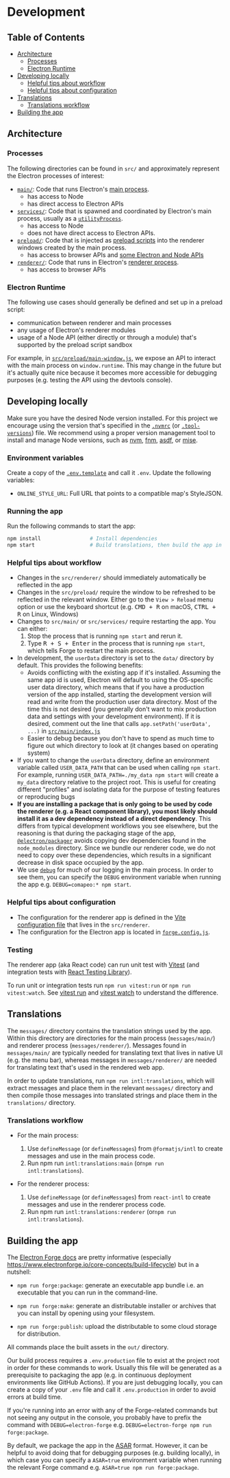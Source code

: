 # Development

## Table of Contents

- [Architecture](#architecture)
  - [Processes](#processes)
  - [Electron Runtime](#electron-runtime)
- [Developing locally](#developing-locally)
  - [Helpful tips about workflow](#helpful-tips-about-workflow)
  - [Helpful tips about configuration](#helpful-tips-about-configuration)
- [Translations](#translations)
  - [Translations workflow](#translations-workflow)
- [Building the app](#building-the-app)

## Architecture

### Processes

The following directories can be found in `src/` and approximately represent the Electron processes of interest:

- [`main/`](../src/main/): Code that runs Electron's [main process](https://www.electronjs.org/docs/latest/tutorial/process-model#the-main-process).
  - has access to Node
  - has direct access to Electron APIs
- [`services/`](../src/services): Code that is spawned and coordinated by Electron's main process, usually as a [`utilityProcess`](https://www.electronjs.org/docs/latest/api/utility-process).
  - has access to Node
  - does not have direct access to Electron APIs.
- [`preload/`](../src/preload/): Code that is injected as [preload scripts](https://www.electronjs.org/docs/latest/tutorial/process-model#preload-scripts) into the renderer windows created by the main process.
  - has access to browser APIs and [some Electron and Node APIs](https://www.electronjs.org/docs/latest/tutorial/sandbox#preload-scripts)
- [`renderer/`](../src/renderer/): Code that runs in Electron's [renderer process](https://www.electronjs.org/docs/latest/tutorial/process-model#the-renderer-process).
  - has access to browser APIs

### Electron Runtime

The following use cases should generally be defined and set up in a preload script:

- communication between renderer and main processes
- any usage of Electron's renderer modules
- usage of a Node API (either directly or through a module) that's supported by the preload script sandbox

For example, in [`src/preload/main-window.js`](../src/preload/main-window.js), we expose an API to interact with the main process on `window.runtime`. This may change in the future but it's actually quite nice because it becomes more accessible for debugging purposes (e.g. testing the API using the devtools console).

## Developing locally

Make sure you have the desired Node version installed. For this project we encourage using the version that's specified in the [`.nvmrc`](../.nvmrc) (or [`.tool-versions`](../.tool-versions)) file. We recommend using a proper version management tool to install and manage Node versions, such as [nvm](https://github.com/nvm-sh/nvm), [fnm](https://github.com/Schniz/fnm), [asdf](https://asdf-vm.com/), or [mise](https://mise.jdx.dev/).

### Environment variables

Create a copy of the [`.env.template`](../.env.template) and call it `.env`. Update the following variables:

- `ONLINE_STYLE_URL`: Full URL that points to a compatible map's StyleJSON.

### Running the app

Run the following commands to start the app:

```sh
npm install                # Install dependencies
npm start                  # Build translations, then build the app in development mode and start the development server
```

### Helpful tips about workflow

- Changes in the `src/renderer/` should immediately automatically be reflected in the app
- Changes in the `src/preload/` require the window to be refreshed to be reflected in the relevant window. Either go to the `View > Reload` menu option or use the keyboard shortcut (e.g. <kbd>CMD + R</kbd> on macOS, <kbd>CTRL + R</kbd> on Linux, Windows)
- Changes to `src/main/` or `src/services/` require restarting the app. You can either:
  1. Stop the process that is running `npm start` and rerun it.
  2. Type <kbd>R + S + Enter</kbd> in the process that is running `npm start`, which tells Forge to restart the main process.
- In development, the `userData` directory is set to the `data/` directory by default. This provides the following benefits:
  - Avoids conflicting with the existing app if it's installed. Assuming the same app id is used, Electron will default to using the OS-specific user data directory, which means that if you have a production version of the app installed, starting the development version will read and write from the production user data directory. Most of the time this is not desired (you generally don't want to mix production data and settings with your development environment). If it is desired, comment out the line that calls `app.setPath('userData', ...)` in [`src/main/index.js`](../src/main/index.js)
  - Easier to debug because you don't have to spend as much time to figure out which directory to look at (it changes based on operating system)
- If you want to change the `userData` directory, define an environment variable called `USER_DATA_PATH` that can be used when calling `npm start`. For example, running `USER_DATA_PATH=./my_data npm start` will create a `my_data` directory relative to the project root. This is useful for creating different "profiles" and isolating data for the purpose of testing features or reproducing bugs
- **If you are installing a package that is only going to be used by code the renderer (e.g. a React component library), you most likely should install it as a dev dependency instead of a direct dependency**. This differs from typical development workflows you see elsewhere, but the reasoning is that during the packaging stage of the app, [`@electron/packager`](https://github.com/electron/packager) avoids copying dev dependencies found in the `node_modules` directory. Since we bundle our renderer code, we do not need to copy over these dependencies, which results in a significant decrease in disk space occupied by the app.
- We use [`debug`](https://github.com/debug-js/debug) for much of our logging in the main process. In order to see them, you can specify the `DEBUG` environment variable when running the app e.g. `DEBUG=comapeo:* npm start`.

### Helpful tips about configuration

- The configuration for the renderer app is defined in the [Vite configuration file](../src/renderer/vite.config.js) that lives in the `src/renderer`.
- The configuration for the Electron app is located in [`forge.config.js`](/forge.config.js).

### Testing

The renderer app (aka React code) can run unit test with [Vitest](https://vitest.dev/) (and integration tests with [React Testing Library](https://testing-library.com/docs/react-testing-library/intro/)).

To run unit or integration tests run `npm run vitest:run` or `npm run vitest:watch`. See [vitest run](https://vitest.dev/guide/cli.html#vitest-run) and [vitest watch](https://vitest.dev/guide/cli.html#vitest-watch) to understand the difference.

## Translations

The `messages/` directory contains the translation strings used by the app. Within this directory are directories for the main process (`messages/main/`) and renderer process (`messages/renderer/`). Messages found in `messages/main/` are typically needed for translating text that lives in native UI (e.g. the menu bar), whereas messages in `messages/renderer/` are needed for translating text that's used in the rendered web app.

In order to update translations, run `npm run intl:translations`, which will extract messages and place them in the relevant `messages/` directory and then compile those messages into translated strings and place them in the `translations/` directory.

### Translations workflow

- For the main process:

  1. Use `defineMessage` (or `defineMessages`) from `@formatjs/intl` to create messages and use in the main process code.
  2. Run npm run `intl:translations:main` (or`npm run intl:translations`).

- For the renderer process:

  1. Use `defineMessage` (or `defineMessages`) from `react-intl` to create messages and use in the renderer process code.
  2. Run npm run `intl:translations:renderer` (or`npm run intl:translations`).

## Building the app

The [Electron Forge docs](https://www.electronforge.io/) are pretty informative (especially https://www.electronforge.io/core-concepts/build-lifecycle) but in a nutshell:

- `npm run forge:package`: generate an executable app bundle i.e. an executable that you can run in the command-line.

- `npm run forge:make`: generate an distributable installer or archives that you can install by opening using your filesystem.

- `npm run forge:publish`: upload the distributable to some cloud storage for distribution.

All commands place the built assets in the `out/` directory.

Our build process requires a `.env.production` file to exist at the project root in order for these commands to work. Usually this file will be generated as a prerequisite to packaging the app (e.g. in continuous deployment environments like GitHub Actions). If you are just debugging locally, you can create a copy of your `.env` file and call it `.env.production` in order to avoid errors at build time.

If you're running into an error with any of the Forge-related commands but not seeing any output in the console, you probably have to prefix the command with `DEBUG=electron-forge` e.g. `DEBUG=electron-forge npm run forge:package`.

By default, we package the app in the [ASAR](https://github.com/electron/asar) format. However, it can be helpful to avoid doing that for debugging purposes (e.g. building locally), in which case you can specify a `ASAR=true` environment variable when running the relevant Forge command e.g. `ASAR=true npm run forge:package`.
